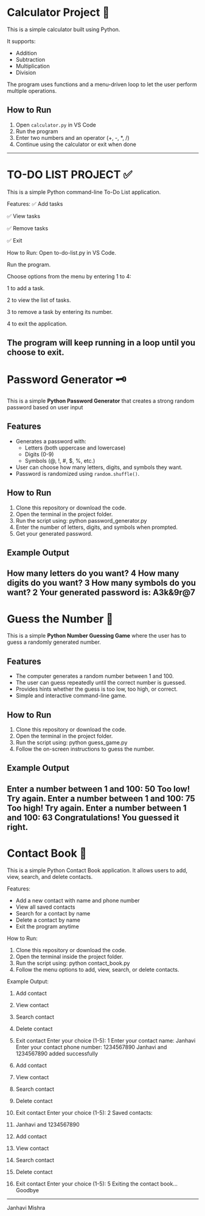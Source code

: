 # Calculator Project 🧮

This is a simple calculator built using Python.

It supports:
- Addition
- Subtraction
- Multiplication
- Division

The program uses functions and a menu-driven loop to let the user perform multiple operations.

## How to Run

1. Open `calculator.py` in VS Code
2. Run the program
3. Enter two numbers and an operator (+, -, *, /)
4. Continue using the calculator or exit when done
---

# TO-DO LIST PROJECT ✅

This is a simple Python command-line To-Do List application.

Features:
✅ Add tasks

✅ View tasks

✅ Remove tasks

✅ Exit

How to Run:
Open to-do-list.py in VS Code.

Run the program.

Choose options from the menu by entering 1 to 4:

1 to add a task.

2 to view the list of tasks.

3 to remove a task by entering its number.

4 to exit the application.

The program will keep running in a loop until you choose to exit.
---

# Password Generator 🗝️

This is a simple **Python Password Generator** that creates a strong random password based on user input
## Features
- Generates a password with:
  - Letters (both uppercase and lowercase)
  - Digits (0-9)
  - Symbols (@, !, #, $, %, etc.)
- User can choose how many letters, digits, and symbols they want.
- Password is randomized using `random.shuffle()`.

## How to Run
1. Clone this repository or download the code.
2. Open the terminal in the project folder.
3. Run the script using: python password_generator.py
4. Enter the number of letters, digits, and symbols when prompted.
5. Get your generated password.

## Example Output
How many letters do you want? 4
How many digits do you want? 3
How many symbols do you want? 2
Your generated password is: A3k&9r@7
---
# Guess the Number 🎯

This is a simple **Python Number Guessing Game** where the user has to guess a randomly generated number.

## Features
- The computer generates a random number between 1 and 100.
- The user can guess repeatedly until the correct number is guessed.
- Provides hints whether the guess is too low, too high, or correct.
- Simple and interactive command-line game.

## How to Run
1. Clone this repository or download the code.
2. Open the terminal in the project folder.
3. Run the script using: python guess_game.py
4. Follow the on-screen instructions to guess the number.

## Example Output
Enter a number between 1 and 100: 50
Too low! Try again.
Enter a number between 1 and 100: 75
Too high! Try again.
Enter a number between 1 and 100: 63
Congratulations! You guessed it right.
---
# Contact Book 📒

This is a simple Python Contact Book application. It allows users to add, view, search, and delete contacts.

Features:
- Add a new contact with name and phone number
- View all saved contacts
- Search for a contact by name
- Delete a contact by name
- Exit the program anytime

How to Run:
1. Clone this repository or download the code.
2. Open the terminal inside the project folder.
3. Run the script using: python contact_book.py
4. Follow the menu options to add, view, search, or delete contacts.

Example Output:
1. Add contact
2. View contact
3. Search contact
4. Delete contact
5. Exit contact
Enter your choice (1-5): 1
Enter your contact name: Janhavi
Enter your contact phone number: 1234567890
Janhavi and 1234567890 added successfully

1. Add contact
2. View contact
3. Search contact
4. Delete contact
5. Exit contact
Enter your choice (1-5): 2
Saved contacts:
1. Janhavi and 1234567890

1. Add contact
2. View contact
3. Search contact
4. Delete contact
5. Exit contact
Enter your choice (1-5): 5
Exiting the contact book... Goodbye
---

 Janhavi Mishra
